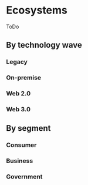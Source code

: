 # Ecosystems

ToDo

## By technology wave

### Legacy

### On-premise

### Web 2.0

### Web 3.0

## By segment

### Consumer

### Business

### Government

